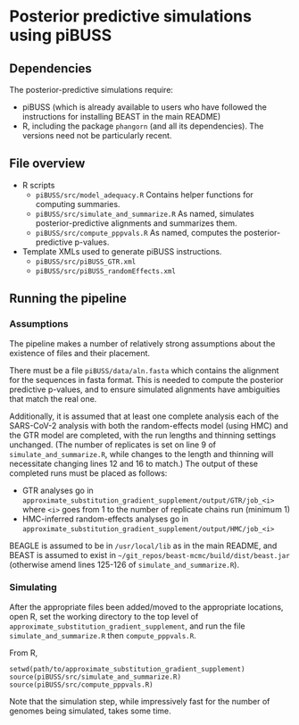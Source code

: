 # Posterior predictive simulations using piBUSS

## Dependencies
The posterior-predictive simulations require:
- piBUSS (which is already available to users who have followed the instructions for installing BEAST in the main README)
- R, including the package `phangorn` (and all its dependencies). The versions need not be particularly recent.

## File overview

- R scripts
  - `piBUSS/src/model_adequacy.R` Contains helper functions for computing summaries.
  - `piBUSS/src/simulate_and_summarize.R` As named, simulates posterior-predictive alignments and summarizes them.
  - `piBUSS/src/compute_pppvals.R` As named, computes the posterior-predictive p-values.
- Template XMLs used to generate piBUSS instructions.
  - `piBUSS/src/piBUSS_GTR.xml`
  - `piBUSS/src/piBUSS_randomEffects.xml`

## Running the pipeline

### Assumptions
The pipeline makes a number of relatively strong assumptions about the existence of files and their placement.

There must be a file `piBUSS/data/aln.fasta` which contains the alignment for the sequences in fasta format.
This is needed to compute the posterior predictive p-values, and to ensure simulated alignments have ambiguities that match the real one.

Additionally, it is assumed that at least one complete analysis each of the SARS-CoV-2 analysis with both the random-effects model (using HMC) and the GTR model are completed, with the run lengths and thinning settings unchanged.
(The number of replicates is set on line 9 of `simulate_and_summarize.R`, while changes to the length and thinning will necessitate changing lines 12 and 16 to match.)
The output of these completed runs must be placed as follows:
- GTR analyses go in `approximate_substitution_gradient_supplement/output/GTR/job_<i>` where `<i>` goes from 1 to the number of replicate chains run (minimum 1)
- HMC-inferred random-effects analyses go in `approximate_substitution_gradient_supplement/output/HMC/job_<i>`

BEAGLE is assumed to be in `/usr/local/lib` as in the main README, and BEAST is assumed to exist in `~/git_repos/beast-mcmc/build/dist/beast.jar` (otherwise amend lines 125-126 of `simulate_and_summarize.R`).

### Simulating
After the appropriate files been added/moved to the appropriate locations, open R, set the working directory to the top level of `approximate_substitution_gradient_supplement`, and run the file `simulate_and_summarize.R` then `compute_pppvals.R`.

From R,
```
setwd(path/to/approximate_substitution_gradient_supplement)
source(piBUSS/src/simulate_and_summarize.R)
source(piBUSS/src/compute_pppvals.R)
```
Note that the simulation step, while impressively fast for the number of genomes being simulated, takes some time.